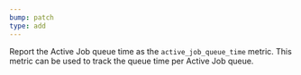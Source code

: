 ```yaml
---
bump: patch
type: add
---
```


Report the Active Job queue time as the `active_job_queue_time` metric. This metric can be used to track the queue time per Active Job queue.
